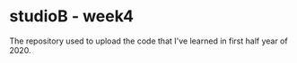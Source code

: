 # studioB - week4
The repository used to upload the code that I've learned in first half year of 2020.
